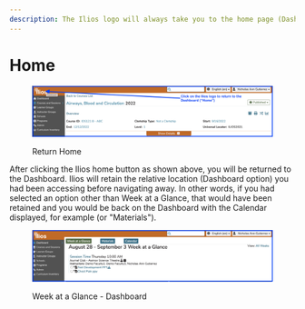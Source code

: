 ```yaml
---
description: The Ilios logo will always take you to the home page (Dashboard).
---
```


# Home

<figure><img src="../.gitbook/assets/home_link_1.png" alt=""><figcaption><p>Return Home</p></figcaption></figure>

After clicking the Ilios home button as shown above, you will be returned to the Dashboard. Ilios will retain the relative location (Dashboard option) you had been accessing before navigating away. In other words, if you had selected an option other than Week at a Glance, that would have been retained and you would be back on the Dashboard with the Calendar displayed, for example (or "Materials").

<figure><img src="../.gitbook/assets/waag_update_1.png" alt=""><figcaption><p>Week at a Glance - Dashboard</p></figcaption></figure>
